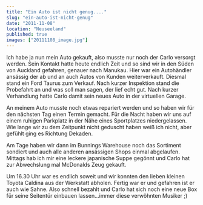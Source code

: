 ```yaml
---
title: "Ein Auto ist nicht genug...."
slug: "ein-auto-ist-nicht-genug"
date: "2011-11-08"
location: "Neuseeland"
published: true
images: ["20111108_image.jpg"]
---
```


Ich habe ja nun mein Auto gekauft, also musste nur noch der Carlo versorgt werden. Sein Kontakt hatte heute endlich Zeit und so sind wir in den Süden von Auckland gefahren, genauer nach Manukau. Hier war ein Autohändler ansässig der ab und an auch Autos von Kunden weiterverkauft. Diesmal stand ein Ford Taurus zum Verkauf. Nach kurzer Inspektion stand die Probefahrt an und was soll man sagen, der lief echt gut. Nach kurzer Verhandlung hatte Carlo damit sein neues Auto in der virtuellen Garage.

An meinem Auto musste noch etwas repariert werden und so haben wir für den nächsten Tag einen Termin gemacht. Für die Nacht haben wir uns auf einem ruhigen Parkplatz in der Nähe eines Sportplatzes niedergelassen. Wie lange wir zu dem Zeitpunkt nicht geduscht haben weiß ich nicht, aber gefühlt ging es Richtung Dekaden.

Am Tage haben wir dann im Bunnings Warehouse noch das Sortiment sondiert und auch alle anderen ansässigen Shops einmal abgelaufen. Mittags hab ich mir eine leckere japanische Suppe gegönnt und Carlo hat zur Abwechslung mal McDonalds Zeug gekauft.

Um 16.30 Uhr war es endlich soweit und wir konnten den lieben kleinen Toyota Caldina aus der Werkstatt abholen. Fertig war er und gefahren ist er auch wie Sahne. Also schnell bezahlt und Carlo hat sich noch eine neue Box für seine Seitentür einbauen lassen...immer diese verwöhnten Musiker ;)